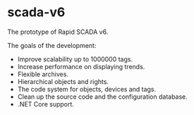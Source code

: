 # scada-v6
The prototype of Rapid SCADA v6.

The goals of the development:
* Improve scalability up to 1000000 tags.
* Increase performance on displaying trends.
* Flexible archives.
* Hierarchical objects and rights.
* The code system for objects, devices and tags.
* Clean up the source code and the configuration database.
* .NET Core support.
